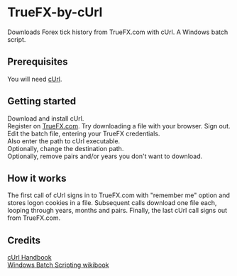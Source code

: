 # TrueFX-by-cUrl
Downloads Forex tick history from TrueFX.com with cUrl. A Windows batch script.
## Prerequisites
You will need [cUrl](https://curl.haxx.se/).
## Getting started
Download and install cUrl.  
Register on [TrueFX.com](http://truefx.com). Try downloading a file with your browser. Sign out.  
Edit the batch file, entering your TrueFX credentials.  
Also enter the path to cUrl executable.  
Optionally, change the destination path.  
Optionally, remove pairs and/or years you don't want to download.  
## How it works
The first call of cUrl signs in to TrueFX.com with "remember me" option and stores logon cookies in a file. Subsequent calls download one file each, looping through years, months and pairs. Finally, the last cUrl call signs out from TrueFX.com.  
## Credits
[cUrl Handbook](https://ec.haxx.se/usingcurl-downloads.html)  
[Windows Batch Scripting wikibook](https://en.wikibooks.org/wiki/Windows_Batch_Scripting)
